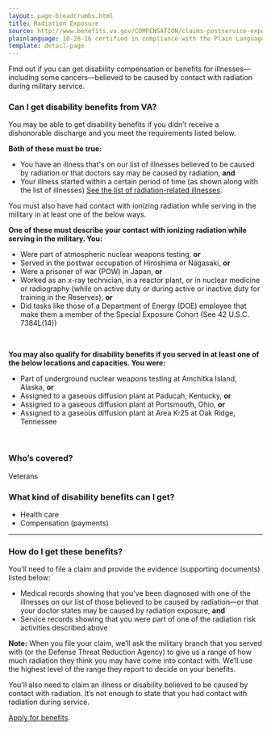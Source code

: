 ```yaml
---
layout: page-breadcrumbs.html
title: Radiation Exposure 
source: http://www.benefits.va.gov/COMPENSATION/claims-postservice-exposures-environmental_hazards.asp,http://www.benefits.va.gov/COMPENSATION/claims-postservice-exposures-radiogenic_diseases.asp
plainlanguage: 10-28-16 certified in compliance with the Plain Language Act
template: detail-page
---
```


<div class="va-introtext">

Find out if you can get disability compensation or benefits for illnesses—including some cancers—believed to be caused by contact with radiation during military service. 

</div>


<div class="feature" markdown="1">

### Can I get disability benefits from VA?

You may be able to get disability benefits if you didn’t receive a dishonorable discharge and you meet the requirements listed below. 

**Both of these must be true:**
- You have an illness that's on our list of illnesses believed to be caused by radiation or that doctors say may be caused by radiation, **and**
- Your illness started within a certain period of time (as shown along with the list of illnesses)
[See the list of radiation-related illnesses](https://www.ecfr.gov/cgi-bin/text-idx?rgn=div5&node=38:1.0.1.1.4#se38.1.3_1309).


You must also have had contact with ionizing radiation while serving in the military in at least one of the below ways.

**One of these must describe your contact with ionizing radiation while serving in the military. You:**

- Were part of atmospheric nuclear weapons testing, **or**
- Served in the postwar occupation of Hiroshima or Nagasaki, **or**
- Were a prisoner of war (POW) in Japan, **or**
- Worked as an x-ray technician, in a reactor plant, or in nuclear medicine or radiography (while on active duty or during active or inactive duty for training in the Reserves), **or**
- Did tasks like those of a Department of Energy (DOE) employee that make them a member of the Special Exposure Cohort (See 42 U.S.C. 7384L(14))

<br>

**You may also qualify for disability benefits if you served in at least one of the below locations and capacities. You were:**
- Part of underground nuclear weapons testing at Amchitka Island, Alaska, **or**
- Assigned to a gaseous diffusion plant at Paducah, Kentucky, **or**
- Assigned to a gaseous diffusion plant at Portsmouth, Ohio, **or**
- Assigned to a gaseous diffusion plant at Area K-25 at Oak Ridge, Tennessee

<br>

### Who’s covered?
Veterans

</div>

### What kind of disability benefits can I get?

- Health care
- Compensation (payments)

------

### How do I get these benefits?

You’ll need to file a claim and provide the evidence (supporting documents) listed below:
- Medical records showing that you've been diagnosed with one of the illnesses on our list of those believed to be caused by radiation—or that your doctor states may be caused by radiation exposure, **and**
- Service records showing that you were part of one of the radiation risk activities described above

**Note:** When you file your claim, we’ll ask the military branch that you served with (or the Defense Threat Reduction Agency) to give us a range of how much radiation they think you may have come into contact with. We’ll use the highest level of the range they report to decide on your benefits.

You'll also need to claim an illness or disability believed to be caused by contact with radiation. It’s not enough to state that you had contact with radiation during service.

[Apply for benefits](/disability-benefits/apply/).



